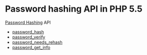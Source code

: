 # Password hashing API in PHP 5.5

[Password Hashing](http://php.net/manual/en/ref.password.php) API

- [password_hash](http://php.net/manual/en/function.password-hash.php)
- [password_verify](http://php.net/manual/en/function.password-verify.php)
- [password_needs_rehash](http://php.net/manual/en/function.password-needs-rehash.php)
- [password_get_info](http://php.net/manual/en/function.password-get-info.php)

